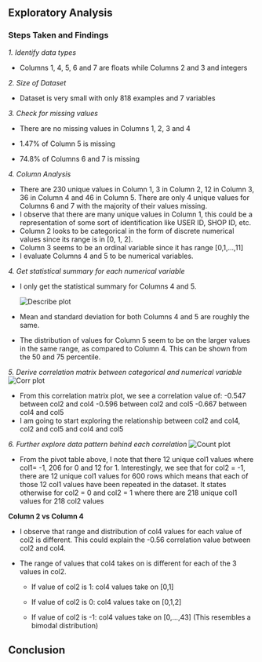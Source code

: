 ## Exploratory Analysis

### **Steps Taken and Findings**
*1. Identify data types*
  - Columns 1, 4, 5, 6 and 7 are floats while Columns 2 and 3 and integers
  
*2. Size of Dataset*
  - Dataset is very small with only 818 examples and 7 variables
  
*3. Check for missing values*

  - There are no missing values in Columns 1, 2, 3 and 4
  
  - 1.47% of Column 5 is missing
  
  - 74.8% of Columns 6 and 7 is missing
  
*4. Column Analysis*
  - There are 230 unique values in Column 1, 3 in Column 2, 12 in Column 3, 36 in Column 4 and 46 in Column 5. There are only 4 unique values for Columns 6 and 7       with the majority of their values missing.
  - I observe that there are many unique values in Column 1, this could be a representation of some sort of identification like USER ID, SHOP ID, etc. 
  - Column 2 looks to be categorical in the form of discrete numerical values since its range is in [0, 1, 2]. 
  - Column 3 seems to be an ordinal variable since it has range [0,1,...,11]
  - I evaluate Columns 4 and 5 to be numerical variables.
  
*4. Get statistical summary for each numerical variable*
  - I only get the statistical summary for Columns 4 and 5.
  
    ![Describe plot](/images/plot1.png)
  - Mean and standard deviation for both Columns 4 and 5 are roughly the same.
  - The distribution of values for Column 5 seem to be on the larger values in the same range, as compared to Column 4. This can be shown from the 50 and 75      percentile.
    
*5. Derive correlation matrix between categorical and numerical variable*
  ![Corr plot](/images/plot1.png)
  - From this correlation matrix plot, we see a correlation value of:
    -0.547 between col2 and col4
    -0.596 between col2 and col5
    -0.667 between col4 and col5
  - I am going to start exploring the relationship between col2 and col4, col2 and col5 and col4 and col5

*6. Further explore data pattern behind each correlation*
  ![Count plot](/images/plot1.png)
  - From the pivot table above, I note that there 12 unique col1 values where col1= -1, 206 for 0 and 12 for 1. Interestingly, we see that for col2 = -1, there are 12 unique col1 values for 600 rows which means that each of those 12 col1 values have been repeated in the dataset. It states otherwise for col2 = 0 and col2 = 1 where there are 218 unique col1 values for 218 col2 values

**Column 2 vs Column 4**

  -  I observe that range and distribution of col4 values for each value of col2 is different. This could explain the -0.56 correlation value between col2 and col4.
  - The range of values that col4 takes on is different for each of the 3 values in col2.

    - If value of col2 is 1: col4 values take on [0,1]

    - If value of col2 is 0: col4 values take on [0,1,2]

    - If value of col2 is -1: col4 values take on [0,...,43] (This resembles a bimodal distribution)



## Conclusion
